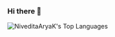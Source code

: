 ### Hi there 👋

<!--
**NiveditaAryaK/NiveditaAryaK** is a ✨ _special_ ✨ repository because its `README.md` (this file) appears on your GitHub profile.

Here are some ideas to get you started:

- 🔭 I’m currently working on ...
- 🌱 I’m currently learning ...
- 👯 I’m looking to collaborate on ...
- 🤔 I’m looking for help with ...
- 💬 Ask me about ...
- 📫 How to reach me: ...
- 😄 Pronouns: ...
- ⚡ Fun fact: ...
-->
![NiveditaAryaK's Top Languages](https://github-readme-stats.vercel.app/api/top-langs/?username=NiveditaAryaK&theme=vue-dark&show_icons=true&hide_border=true&layout=compact)
